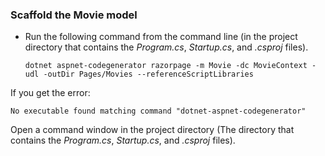 <a name="scaffold"></a>
### Scaffold the Movie model

* Run the following command from the command line (in the project directory that contains the *Program.cs*, *Startup.cs*, and *.csproj* files).

  ```console
  dotnet aspnet-codegenerator razorpage -m Movie -dc MovieContext -udl -outDir Pages/Movies --referenceScriptLibraries
  ```

If you get the error:
  ```
No executable found matching command "dotnet-aspnet-codegenerator"
  ```

Open a command window in the project directory (The directory that contains the *Program.cs*, *Startup.cs*, and *.csproj* files).
